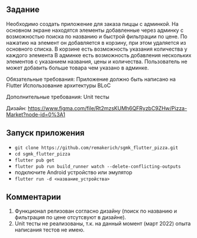 ## Задание

Необходимо создать приложение для заказа пиццы с админкой. 
На основном экране находятся элементы добавленные через админку с возможностью поиска по названию и быстрой фильтрации по цене. По нажатию на элемент он добавляется в корзину, при этом удаляется из основного списка.
В корзине есть возможность указания количества у каждого элемента
В админке есть возможность добавления нескольких элементов с указанием названия, цены и количества. Пользователь не может добавить больше товара чем указано в админке.

Обязательные требования:
Приложение должно быть написано на Flutter
Использование архитектуры BLoC


Дополнительные требования:
Unit тесты

Дизайн: https://www.figma.com/file/Rt2mzsKUMh6QFRyzbC9ZHw/Pizza-Market?node-id=0%3A1

## Запуск приложения

- `git clone https://github.com/remakerich/sgmk_flutter_pizza.git`
- `cd sgmk_flutter_pizza`
- `flutter pub get`
- `flutter pub run build_runner watch --delete-conflicting-outputs`
- подключите Android устройство или эмулятор
- `flutter run -d <название_устройства>`

## Комментарии

1. Функционал релизован согласно дизайну (поиск по названию и фильтрация по цене отсутсвуют в дизайне).
2. Unit тесты не реализованы, т.к. на данный момент (март 2022) опыта написания тестов не имею.